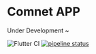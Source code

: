 # Comnet APP

Under Development ~

![Flutter CI](https://github.com/moepoi/Comnet-APP/workflows/Flutter%20CI/badge.svg)
[![pipeline status](https://gitlab.com/moepoi/comnet-app/badges/master/pipeline.svg)](https://gitlab.com/moepoi/comnet-app/-/commits/master)
